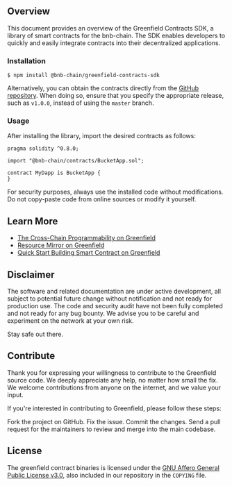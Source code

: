 ## Overview

This document provides an overview of the Greenfield Contracts SDK, a library of smart contracts for the bnb-chain. 
The SDK enables developers to quickly and easily integrate contracts into their decentralized applications.

### Installation

```console
$ npm install @bnb-chain/greenfield-contracts-sdk
```

Alternatively, you can obtain the contracts directly from the [GitHub repository](https://github.com/bnb-chain/greenfield-contracts-sdk). 
When doing so, ensure that you specify the appropriate release, such as `v1.0.0`, instead of using the `master` branch.

### Usage

After installing the library, import the desired contracts as follows:

```solidity
pragma solidity ^0.8.0;

import "@bnb-chain/contracts/BucketApp.sol";

contract MyDapp is BucketApp {
}
```

For security purposes, always use the installed code without modifications. Do not copy-paste code from online sources or modify it yourself. 

## Learn More
- [The Cross-Chain Programmability on Greenfield](https://greenfield.bnbchain.org/docs/guide/concept/programmability.html)
- [Resource Mirror on Greenfield](https://greenfield.bnbchain.org/docs/guide/dapp/overview.html#resource-mirror)
- [Quick Start Building Smart Contract on Greenfield](https://greenfield.bnbchain.org/docs/guide/dapp/quick-start.html)

## Disclaimer
The software and related documentation are under active development, all subject to potential future change without 
notification and not ready for production use. The code and security audit have not been fully completed and not 
ready for any bug bounty. We advise you to be careful and experiment on the network at your own risk. 

Stay safe out there.

## Contribute
Thank you for expressing your willingness to contribute to the Greenfield source code. We deeply appreciate any help, no matter how small the fix. We welcome contributions from anyone on the internet, and we value your input.

If you're interested in contributing to Greenfield, please follow these steps:

Fork the project on GitHub.
Fix the issue.
Commit the changes.
Send a pull request for the maintainers to review and merge into the main codebase.

## License

The greenfield contract binaries is licensed under the
[GNU Affero General Public License v3.0](https://www.gnu.org/licenses/agpl-3.0.en.html), also
included in our repository in the `COPYING` file.
